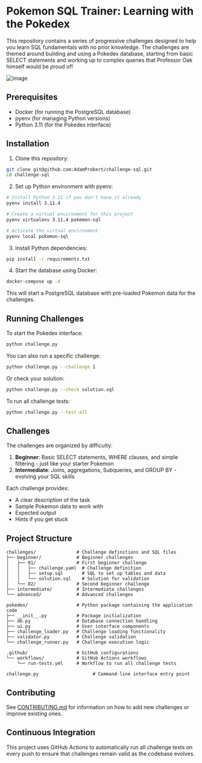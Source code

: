 # Pokemon SQL Trainer: Learning with the Pokedex

This repository contains a series of progressive challenges designed to help you learn SQL fundamentals with no prior knowledge. The challenges are themed around building and using a Pokedex database, starting from basic SELECT statements and working up to complex queries that Professor Oak himself would be proud of!

![image](https://github.com/user-attachments/assets/caf62775-2449-4a7f-9507-9b09460b146e)


## Prerequisites

- Docker (for running the PostgreSQL database)
- pyenv (for managing Python versions)
- Python 3.11 (for the Pokedex interface)

## Installation

1. Clone this repository:
```bash
git clone git@github.com:AdamProbert/challenge-sql.git
cd challenge-sql
```

2. Set up Python environment with pyenv:
```bash
# Install Python 3.11 if you don't have it already
pyenv install 3.11.4

# Create a virtual environment for this project
pyenv virtualenv 3.11.4 pokemon-sql

# Activate the virtual environment
pyenv local pokemon-sql
```

3. Install Python dependencies:
```bash
pip install -r requirements.txt
```

4. Start the database using Docker:
```bash
docker-compose up -d
```

This will start a PostgreSQL database with pre-loaded Pokemon data for the challenges.

## Running Challenges

To start the Pokedex interface:

```bash
python challenge.py
```

You can also run a specific challenge:

```bash
python challenge.py --challenge 1
```

Or check your solution:

```bash
python challenge.py --check solution.sql
```

To run all challenge tests:

```bash
python challenge.py --test-all
```

## Challenges

The challenges are organized by difficulty:

1. **Beginner**: Basic SELECT statements, WHERE clauses, and simple filtering - just like your starter Pokemon
2. **Intermediate**: Joins, aggregations, Subqueries, and GROUP BY - evolving your SQL skills

Each challenge provides:
- A clear description of the task
- Sample Pokemon data to work with
- Expected output
- Hints if you get stuck

## Project Structure

```
challenges/               # Challenge definitions and SQL files
├── beginner/             # Beginner challenges
│   ├── 01/               # First beginner challenge
│   │   ├── challenge.yaml  # Challenge definition
│   │   ├── setup.sql       # SQL to set up tables and data
│   │   └── solution.sql    # Solution for validation
│   └── 02/               # Second beginner challenge
├── intermediate/         # Intermediate challenges
└── advanced/             # Advanced challenges

pokedex/                  # Python package containing the application code
├── __init__.py           # Package initialization
├── db.py                 # Database connection handling
├── ui.py                 # User interface components
├── challenge_loader.py   # Challenge loading functionality
├── validator.py          # Challenge validation
└── challenge_runner.py   # Challenge execution logic

.github/                  # GitHub configurations
└── workflows/            # GitHub Actions workflows
    └── run-tests.yml     # Workflow to run all challenge tests

challenge.py                    # Command-line interface entry point
```

## Contributing

See [CONTRIBUTING.md](CONTRIBUTING.md) for information on how to add new challenges or improve existing ones.

## Continuous Integration

This project uses GitHub Actions to automatically run all challenge tests on every push to ensure that challenges remain valid as the codebase evolves.
